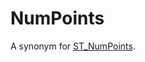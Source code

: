 # NumPoints

A synonym for [ST_NumPoints](/sql-statements-structure/geographic-geometric-features/linestring-properties/st_numpoints/).